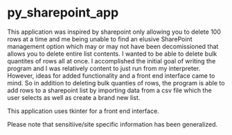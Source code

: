 # py_sharepoint_app

This  application was inspired by sharepoint only allowing you to delete 100 rows at a time and me being unable to find an elusive SharePoint management option which may or may not have been decomissioned that allows you to delete entire list contents. I wanted to be able to delete bulk quantites of rows all at once.
I accomplished the initial goal of writing the program and I was relatively content to just run from my interpreter. However, ideas for added functionality and a front end interface came to mind. So in addition to deleting bulk quanties of rows, the program is able to add rows to a sharepoint list by importing data from a csv file which the user selects as well as create a brand new list.

This application uses tkinter for a front end interface.

Please note that sensitiive/site specific information has been generalized.

